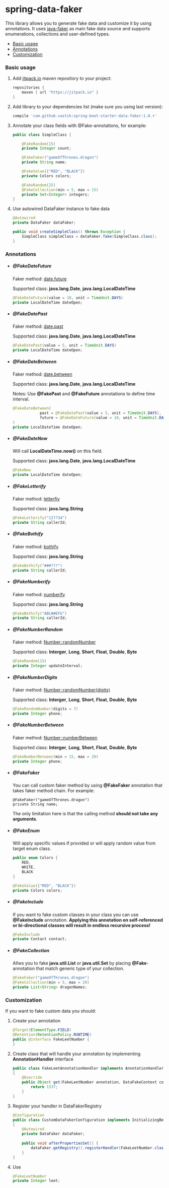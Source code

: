 # spring-data-faker
This library allows you to generate fake data and customize it by using annotations. It uses [java-faker](https://github.com/DiUS/java-faker) as main fake data source and supports enumerations, collections and user-defined types.

* [Basic usage](#usage)  
* [Annotations](#annotations)
* [Customization](#custom-faker)

<a name="usage"><h3>Basic usage</h3></a>
1. Add [jitpack.io](https://jitpack.io) maven repository to your project:
    ```groovy
    repositories {
        maven { url "https://jitpack.io" }
    }
    ```

2. Add library to your dependencies list (make sure you using last version):
    ```groovy
    compile 'com.github.vastik:spring-boot-starter-data-faker:1.0.+'
    ```

3. Annotate your class fields with @Fake-annotations, for example:
    ```java
    public class SimpleClass {
    
        @FakeRandom(15)
        private Integer count;
    
        @FakeFaker("gameOfThrones.dragon")
        private String name;
    
        @FakeValue({"RED", "BLACK"})
        private Colors colors;
    
        @FakeRandom(25)
        @FakeCollection(min = 5, max = 15)
        private Set<Integer> integers;
    }
    ```
4. Use autowired DataFaker instance to fake data
    ```java
    @Autowired
    private DataFaker dataFaker;
    
    public void createSimpleClass() throws Exception {
        SimpleClass simpleClass = dataFaker.fake(SimpleClass.class);
    } 
    ```

<a name="annotations"><h3>Annotations</h3></a>
* ##### @FakeDateFuture
    Faker method: [date.future](http://dius.github.io/java-faker/apidocs/com/github/javafaker/DateAndTime.html#between(java.util.Date,%20java.util.Date))
    
    Supported class: **java.lang.Date**, **java.lang.LocalDateTime**
    ```java
    @FakeDateFuture(value = 10, unit = TimeUnit.DAYS)
    private LocalDateTime dateOpen;
    ```
* ##### @FakeDatePast
    Faker method: [date.past](http://dius.github.io/java-faker/apidocs/com/github/javafaker/DateAndTime.html#past(int,%20java.util.concurrent.TimeUnit))
    
    Supported class: **java.lang.Date**, **java.lang.LocalDateTime**
    ```java
    @FakeDatePast(value = 5, unit = TimeUnit.DAYS)
    private LocalDateTime dateOpen;
    ```
* ##### @FakeDateBetween
    Faker method: [date.between](http://dius.github.io/java-faker/apidocs/com/github/javafaker/DateAndTime.html#between(java.util.Date,%20java.util.Date))
    
    Supported class: **java.lang.Date**, **java.lang.LocalDateTime**
    
    Notes: Use **@FakePast** and **@FakeFuture** annotations to define time interval.
    ```java
    @FakeDateBetween(
                past = @FakeDatePast(value = 5, unit = TimeUnit.DAYS), 
                future = @FakeDateFuture(value = 10, unit = TimeUnit.DAYS)
    )
    private LocalDateTime dateOpen;
    ```
    
* ##### @FakeDateNow
    Will call **LocalDateTime.now()** on this field.
    
    Supported class: **java.lang.Date**, **java.lang.LocalDateTime**
    ```java
    @FakeNow
    private LocalDateTime dateOpen;
    ```    
    
* ##### @FakeLetterify
    Faker method: [letterfiy](http://dius.github.io/java-faker/apidocs/com/github/javafaker/Faker.html#letterify(java.lang.String))
    
    Supported class: **java.lang.String**
    ```java
    @FakeLetterify("12??34")
    private String callerId;
    ```
    
* ##### @FakeBothify
    Faker method: [bothify](http://dius.github.io/java-faker/apidocs/com/github/javafaker/Faker.html#bothify(java.lang.String))
    
    Supported class: **java.lang.String**
    ```java
    @FakeBothify("###???")
    private String callerId;
    ```

* ##### @FakeNumberify
    Faker method: [numberify](http://dius.github.io/java-faker/apidocs/com/github/javafaker/Faker.html#numerify(java.lang.String))
    
    Supported class: **java.lang.String**
    ```java
    @FakeBothify("ABC##EFG")
    private String callerId;
    ```
* ##### @FakeNumberRandom
    Faker method: [Number::randomNumber](http://dius.github.io/java-faker/apidocs/com/github/javafaker/Number.html#randomNumber())
    
    Supported class: **Interger**, **Long**, **Short**, **Float**, **Double**, **Byte**
    ```java
    @FakeRandom(15)
    private Integer updateInterval;
    ```
    
* ##### @FakeNumberDigits
    Faker method: [Number::randomNumber(digits)](http://dius.github.io/java-faker/apidocs/com/github/javafaker/Number.html#randomNumber(int,%20boolean))
    
    Supported class: **Interger**, **Long**, **Short**, **Float**, **Double**, **Byte**
    ```java
    @FakeRandomNumber(digits = 7)
    private Integer phone;
    ```   
 * ##### @FakeNumberBetween
    Faker method: [Number::numberBetween](http://dius.github.io/java-faker/apidocs/com/github/javafaker/Number.html#numberBetween(long,%20long))
    
    Supported class: **Interger**, **Long**, **Short**, **Float**, **Double**, **Byte**
    ```java
    @FakeNumberBetween(min = 15, max = 20)
    private Integer phone;
    ```      
  * ##### @FakeFaker
    You can call custom faker method by using **@FakeFaker** annotation that takes faker method chain. For example:
    ```
    @FakeFaker("gameOfThrones.dragon")
    private String name;
    ```
    The only limitation here is that the calling method **should not take any arguments**.
 * ##### @FakeEnum
   Will apply specific values if provided or will apply random value from target enum class.
    ```java
    public enum Colors {
        RED,
        WHITE,
        BLACK
    }
    
    @FakeValue({"RED", "BLACK"})
    private Colors colors;
    ```
  * ##### @FakeInclude
    If you want to fake custom classes in your class you can use **@FakeInclude** annotation. **Applying this annotation on self-referenced or bi-directional classes will result in endless recursive process!**
    ```java
    @FakeInclude
    private Contact contact;
    ```
  
  * ##### @FakeCollection
    Allws you to fake **java.util.List** or **java.util.Set** by placing **@Fake**-annotation that match generic type of your collection.
    ```java
    @FakeFaker("gameOfThrones.dragon")
    @FakeCollection(min = 5, max = 20)
    private List<String> dragonNames;
    ```

<a name="custom-faker"><h3>Customization</h3></a>
If you want to fake custom data you should:
1. Create your annotation
    ```java
    @Target(ElementType.FIELD)
    @Retention(RetentionPolicy.RUNTIME)
    public @interface FakeLeetNumber {
    }
    ```
2. Create class that will handle your annotation by implementing **AnnotationHandler** interface
    ```java
    public class FakeLeetAnnotationHandler implements AnnotationHandler<FakeLeetNumber.class>
    {
        @Override
        public Object get(FakeLeetNumber annotation, DataFakeContext context) throws Exception {
            return 1337;
        }
    }
    ```
3. Register your handler in DataFakerRegistry
    ```java
    @Configuration
    public class CustomDataFakerConfiguration implements InitializingBean
    {
        @Autowired
        private DataFaker dataFaker;
        
        public void afterPropertiesSet() {
            dataFaker.getRegistry().registerHandler(FakeLeetNumber.class, new FakeLeetAnnotationHandler());
        }   
    }
    ```
4. Use
    ```java
    @FakeLeetNumber
    private Integer leet;
    ```    